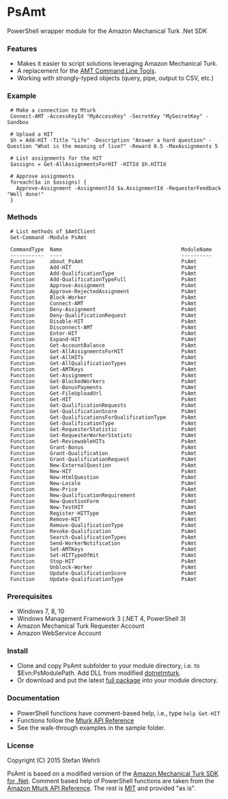 # PsAmt

PowerShell wrapper module for the Amazon Mechanical Turk .Net SDK

### Features

- Makes it easier to script solutions leveraging Amazon Mechanical Turk.
- A replacement for the [AMT Command Line Tools](https://requester.mturk.com/developer/tools/clt).
- Working with strongly-typed objects (query, pipe, output to CSV, etc.)

### Example

     # Make a connection to Mturk
     Connect-AMT -AccessKeyId "MyAccessKey" -SecretKey "MySecretKey" -Sandbox

	 # Upload a HIT
	 $h = Add-HIT -Title "Life" -Description "Answer a hard question" -Question "What is the meaning of live?" -Reward 0.5 -MaxAssignments 5

	 # List assignments for the HIT
	 $assigns = Get-AllAssignmentsForHIT -HITId $h.HITId

	 # Approve assignments
	 foreach($a in $assigns) {
	   Approve-Assignment -AssignmentId $a.AssignmentId -RequesterFeedback "Well done!"
	 }

### Methods

     # List methods of $AmtClient
     Get-Command -Module PsAmt

     CommandType  Name                                       ModuleName
     -----------  ----                                       ----------
     Function     about_PsAmt                                PsAmt
     Function     Add-HIT                                    PsAmt
     Function     Add-QualificationType                      PsAmt
     Function     Add-QualificationTypeFull                  PsAmt
     Function     Approve-Assignment                         PsAmt
     Function     Approve-RejectedAssignment                 PsAmt
     Function     Block-Worker                               PsAmt
     Function     Connect-AMT                                PsAmt
     Function     Deny-Assignment                            PsAmt
     Function     Deny-QualificationRequest                  PsAmt
     Function     Disable-HIT                                PsAmt
     Function     Disconnect-AMT                             PsAmt
     Function     Enter-HIT                                  PsAmt
     Function     Expand-HIT                                 PsAmt
     Function     Get-AccountBalance                         PsAmt
     Function     Get-AllAssignmentsForHIT                   PsAmt
     Function     Get-AllHITs                                PsAmt
     Function     Get-AllQualificationTypes                  PsAmt
     Function     Get-AMTKeys                                PsAmt
     Function     Get-Assignment                             PsAmt
     Function     Get-BlockedWorkers                         PsAmt
     Function     Get-BonusPayments                          PsAmt
     Function     Get-FileUploadUrl                          PsAmt
     Function     Get-HIT                                    PsAmt
     Function     Get-QualificationRequests                  PsAmt
     Function     Get-QualificationScore                     PsAmt
     Function     Get-QualificationsForQualificationType     PsAmt
     Function     Get-QualificationType                      PsAmt
     Function     Get-RequesterStatistic                     PsAmt
	 Function     Get-RequesterWorkerStatistc                PsAmt
     Function     Get-ReviewableHITs                         PsAmt
     Function     Grant-Bonus                                PsAmt
     Function     Grant-Qualification                        PsAmt
     Function     Grant-QualificationRequest                 PsAmt
     Function     New-ExternalQuestion                       PsAmt
     Function     New-HIT                                    PsAmt
     Function     New-HtmlQuestion                           PsAmt
     Function     New-Locale                                 PsAmt
     Function     New-Price                                  PsAmt
     Function     New-QualificationRequirement               PsAmt
     Function     New-QuestionForm                           PsAmt
     Function     New-TestHIT                                PsAmt
     Function     Register-HITType                           PsAmt
     Function     Remove-HIT                                 PsAmt
     Function     Remove-QualificationType                   PsAmt
     Function     Revoke-Qualification                       PsAmt
     Function     Search-QualificationTypes                  PsAmt
     Function     Send-WorkerNotification                    PsAmt
     Function     Set-AMTKeys                                PsAmt
     Function     Set-HITTypeOfHit                           PsAmt
     Function     Stop-HIT                                   PsAmt
     Function     Unblock-Worker                             PsAmt
     Function     Update-QualificationScore                  PsAmt
     Function     Update-QualificationType                   PsAmt

### Prerequisites

- Windows 7, 8, 10
- Windows Management Framework 3 (.NET 4, PowerShell 3)
- Amazon Mechanical Turk Requester Account
- Amazon WebService Account

### Install

- Clone and copy PsAmt subfolder to your module directory, i.e. to $Evn:PsModulePath. Add DLL from modified [dotnetmturk](https://github.com/descil/dotnetmturk/releases).
- Or download and put the latest [full package](https://github.com/descil/psamt/releases) into your module directory.

### Documentation

- PowerShell functions have comment-based help, i.e., type `help Get-HIT`
- Functions follow the [Mturk API Reference](http://docs.aws.amazon.com/AWSMechTurk/latest/AWSMturkAPI/Welcome.html)
- See the walk-through examples in the sample folder.

### License

Copyright (C) 2015 Stefan Wehrli

PsAmt is based on a modified version of the [Amazon Mechanical Turk SDK for .Net](http://mturkdotnet.codeplex.com/). 
Comment based help of PowerShell functions are taken from the [Amazon Mturk API Reference](http://docs.aws.amazon.com/AWSMechTurk/latest/AWSMturkAPI/Welcome.html).
The rest is [MIT](https://github.com/DeSciL/PsAmt/blob/master/LICENSE) and provided "as is".